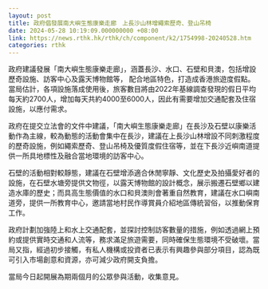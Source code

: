 ```yaml
---
layout: post
title: 政府倡發展南大嶼生態康樂走廊　上長沙山林增繩索歷奇、登山吊椅
date: 2024-05-28 10:19:09.000000000 +08:00
link: https://news.rthk.hk/rthk/ch/component/k2/1754998-20240528.htm
categories: rthk
---
```


政府建議發展「南大嶼生態康樂走廊」，涵蓋長沙、水口、石壁和貝澳，包括增設歷奇設施、訪客中心及露天博物館等， 配合地區特色，打造成香港旅遊度假點。當局估計，各項設施落成使用後，旅客數目將由2022年基線調查發現的假日平均每天約2700人，增加每天共約4000至6000人，因此有需要增加交通配套及住宿設施，以應付需求。

政府在提交立法會的文件中建議，「南大嶼生態康樂走廊」在長沙及石壁以康樂活動作為主線，較為動態的活動會集中在長沙，建議在上長沙山林增設不同刺激程度的歷奇設施，例如繩索歷奇、登山吊椅及優質度假住宿等，並在下長沙近嶼南道提供一所具地標性及融合當地環境的訪客中心。

石壁的活動相對較靜態，建議在石壁增添適合休閒寧靜、文化歷史及拍攝愛好者的設施，在石壁水塘旁提供文物徑，以露天博物館的設計概念，展示搬遷石壁鄉以建造水庫的歷史；而具高生態價值的水口和貝澳則會著重自然教育，建議在水口嶼南道旁，提供一所教育中心，邀請當地村民作導賞員介紹地區傳統習俗，以推動保育工作。

政府計劃加強陸上和水上交通配套，並探討控制訪客數量的措施，例如透過網上預約或提供實時交通和人流等，務求滿足旅遊需要，同時確保生態環境不受破壞。當局又指，經過初步接觸，有私人機構或投資者已表示有興趣參與部分項目，認為既可引入市場創意和資源，亦可減少政府開支負擔。 

當局今日起開展為期兩個月的公眾參與活動，收集意見。
